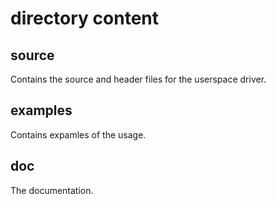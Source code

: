 # directory content

## source 
Contains the source and header files for the userspace driver.

## examples
Contains expamles of the usage.

## doc
The documentation.
